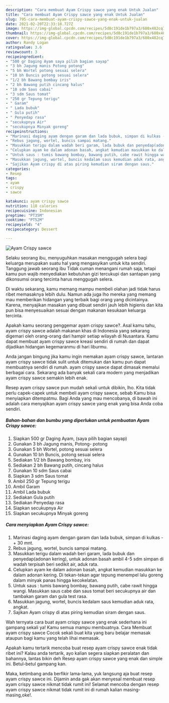 ```yaml
---
description: "Cara membuat Ayam Crispy sawce yang enak Untuk Jualan"
title: "Cara membuat Ayam Crispy sawce yang enak Untuk Jualan"
slug: 795-cara-membuat-ayam-crispy-sawce-yang-enak-untuk-jualan
date: 2021-02-20T22:33:18.727Z
image: https://img-global.cpcdn.com/recipes/5d8c191de1b797a3/680x482cq70/ayam-crispy-sawce-foto-resep-utama.jpg
thumbnail: https://img-global.cpcdn.com/recipes/5d8c191de1b797a3/680x482cq70/ayam-crispy-sawce-foto-resep-utama.jpg
cover: https://img-global.cpcdn.com/recipes/5d8c191de1b797a3/680x482cq70/ayam-crispy-sawce-foto-resep-utama.jpg
author: Randy Logan
ratingvalue: 3.6
reviewcount: 3
recipeingredient:
- "500 gr Daging Ayam saya pilih bagian sayap"
- "3 bh Jagung manis Potong potong"
- "5 bh Wortel potong sesuai selera"
- "10 bh Buncis potong sesuai selera"
- "1/2 bh Bawang bombay iris"
- "2 bh Bawang putih cincang halus"
- "10 sdm Saus cabai"
- "3 sdm Saus tomat"
- "250 gr Tepung terigu"
- " Garam"
- " Lada bubuk"
- " Gula putih"
- " Penyedap rasa"
- "secukupnya Air"
- "secukupnya Minyak goreng"
recipeinstructions:
- "Marinasi daging ayam dengan garam dan lada bubuk, simpan di kulkas -+ 30 mnt."
- "Rebus jagung, wortel, buncis sampai matang."
- "Masukkan terigu dalam wadah beri garam, lada bubuk dan penyedap(adonan kering), untuk adonan basah ambil 4-5 sdm simpan di wadah terpisah beri sedikit air, aduk rata."
- "Celupkan ayam ke dalam adonan basah, angkat kemudian masukkan ke dalam adonan kering. Di tekan-tekan agar tepung menempel lalu goreng dalam minyak panas hingga kecokelatan."
- "Untuk saus : tumis bawang bombay, bawang putih, cabe rawit hingga wangi. Masukkan saus cabe dan saus tomat beri secukupnya air dan tambakan garam dan gula test rasa."
- "Masukkan jagung, wortel, buncis kedalam saus kemudian aduk rata, angkat."
- "Sajikan Ayam crispy di atas piring kemudian siram dengan saus."
categories:
- Resep
tags:
- ayam
- crispy
- sawce

katakunci: ayam crispy sawce 
nutrition: 118 calories
recipecuisine: Indonesian
preptime: "PT35M"
cooktime: "PT52M"
recipeyield: "4"
recipecategory: Dessert

---
```



![Ayam Crispy sawce](https://img-global.cpcdn.com/recipes/5d8c191de1b797a3/680x482cq70/ayam-crispy-sawce-foto-resep-utama.jpg)

Selaku seorang ibu, menyuguhkan masakan menggugah selera bagi keluarga merupakan suatu hal yang mengasyikan untuk kita sendiri. Tanggung jawab seorang ibu Tidak cuman menangani rumah saja, tetapi kamu pun wajib menyediakan kebutuhan gizi tercukupi dan santapan yang dikonsumsi orang tercinta harus menggugah selera.

Di waktu  sekarang, kamu memang mampu membeli olahan jadi tidak harus ribet memasaknya lebih dulu. Namun ada juga lho mereka yang memang mau memberikan hidangan yang terbaik bagi orang yang dicintainya. Karena, menyajikan masakan yang dibuat sendiri jauh lebih higienis dan kita pun bisa menyesuaikan sesuai dengan makanan kesukaan keluarga tercinta. 



Apakah kamu seorang penggemar ayam crispy sawce?. Asal kamu tahu, ayam crispy sawce adalah makanan khas di Indonesia yang sekarang digemari oleh orang-orang dari hampir setiap wilayah di Nusantara. Kamu dapat membuat ayam crispy sawce kreasi sendiri di rumah dan dapat dijadikan hidangan kegemaranmu di hari liburmu.

Anda jangan bingung jika kamu ingin memakan ayam crispy sawce, lantaran ayam crispy sawce tidak sulit untuk ditemukan dan kamu pun dapat membuatnya sendiri di rumah. ayam crispy sawce dapat dimasak memalui berbagai cara. Sekarang ada banyak sekali cara modern yang menjadikan ayam crispy sawce semakin lebih enak.

Resep ayam crispy sawce pun mudah sekali untuk dibikin, lho. Kita tidak perlu capek-capek untuk membeli ayam crispy sawce, sebab Kamu bisa menyiapkan ditempatmu. Bagi Anda yang mau mencobanya, di bawah ini adalah cara menyajikan ayam crispy sawce yang enak yang bisa Anda coba sendiri.

<!--inarticleads1-->

##### Bahan-bahan dan bumbu yang diperlukan untuk pembuatan Ayam Crispy sawce:

1. Siapkan 500 gr Daging Ayam, (saya pilih bagian sayap)
1. Gunakan 3 bh Jagung manis, Potong- potong
1. Gunakan 5 bh Wortel, potong sesuai selera
1. Gunakan 10 bh Buncis, potong sesuai selera
1. Sediakan 1/2 bh Bawang bombay, iris
1. Sediakan 2 bh Bawang putih, cincang halus
1. Gunakan 10 sdm Saus cabai
1. Siapkan 3 sdm Saus tomat
1. Ambil 250 gr Tepung terigu
1. Ambil  Garam
1. Ambil  Lada bubuk
1. Sediakan  Gula putih
1. Sediakan  Penyedap rasa
1. Siapkan secukupnya Air
1. Siapkan secukupnya Minyak goreng




<!--inarticleads2-->

##### Cara menyiapkan Ayam Crispy sawce:

1. Marinasi daging ayam dengan garam dan lada bubuk, simpan di kulkas -+ 30 mnt.
1. Rebus jagung, wortel, buncis sampai matang.
1. Masukkan terigu dalam wadah beri garam, lada bubuk dan penyedap(adonan kering), untuk adonan basah ambil 4-5 sdm simpan di wadah terpisah beri sedikit air, aduk rata.
1. Celupkan ayam ke dalam adonan basah, angkat kemudian masukkan ke dalam adonan kering. Di tekan-tekan agar tepung menempel lalu goreng dalam minyak panas hingga kecokelatan.
1. Untuk saus : tumis bawang bombay, bawang putih, cabe rawit hingga wangi. Masukkan saus cabe dan saus tomat beri secukupnya air dan tambakan garam dan gula test rasa.
1. Masukkan jagung, wortel, buncis kedalam saus kemudian aduk rata, angkat.
1. Sajikan Ayam crispy di atas piring kemudian siram dengan saus.




Wah ternyata cara buat ayam crispy sawce yang enak sederhana ini gampang sekali ya! Kamu semua mampu membuatnya. Cara Membuat ayam crispy sawce Cocok sekali buat kita yang baru belajar memasak ataupun bagi kamu yang telah lihai memasak.

Apakah kamu tertarik mencoba buat resep ayam crispy sawce enak tidak ribet ini? Kalau anda tertarik, ayo kalian segera siapkan peralatan dan bahannya, lantas bikin deh Resep ayam crispy sawce yang enak dan simple ini. Betul-betul gampang kan. 

Maka, ketimbang anda berfikir lama-lama, yuk langsung aja buat resep ayam crispy sawce ini. Dijamin anda gak akan menyesal membuat resep ayam crispy sawce nikmat tidak rumit ini! Selamat mencoba dengan resep ayam crispy sawce nikmat tidak rumit ini di rumah kalian masing-masing,oke!.

